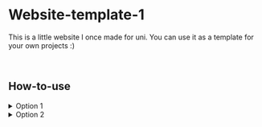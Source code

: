# Website-template-1
This is a little website I once made for uni. You can use it as a template for your own projects :)

&nbsp;

## How-to-use

<details> 
<summary>Option 1</summary>
<p>Just git clone this enire reposetory into your working folder.</p>

```
git clone LINK
```

</details>
<details> 
<summary>Option 2</summary>
</details>

